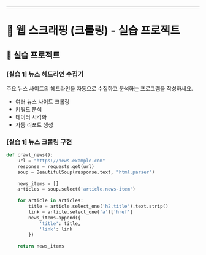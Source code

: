 ---

# 📘 웹 스크래핑 (크롤링) - 실습 프로젝트

## 🎯 실습 프로젝트

### [실습 1] 뉴스 헤드라인 수집기
주요 뉴스 사이트의 헤드라인을 자동으로 수집하고 분석하는 프로그램을 작성하세요.
- 여러 뉴스 사이트 크롤링
- 키워드 분석
- 데이터 시각화
- 자동 리포트 생성

### [실습 1] 뉴스 크롤링 구현

```python
def crawl_news():
    url = "https://news.example.com"
    response = requests.get(url)
    soup = BeautifulSoup(response.text, "html.parser")
    
    news_items = []
    articles = soup.select('article.news-item')
    
    for article in articles:
        title = article.select_one('h2.title').text.strip()
        link = article.select_one('a')['href']
        news_items.append({
            'title': title,
            'link': link
        })
    
    return news_items
``` 